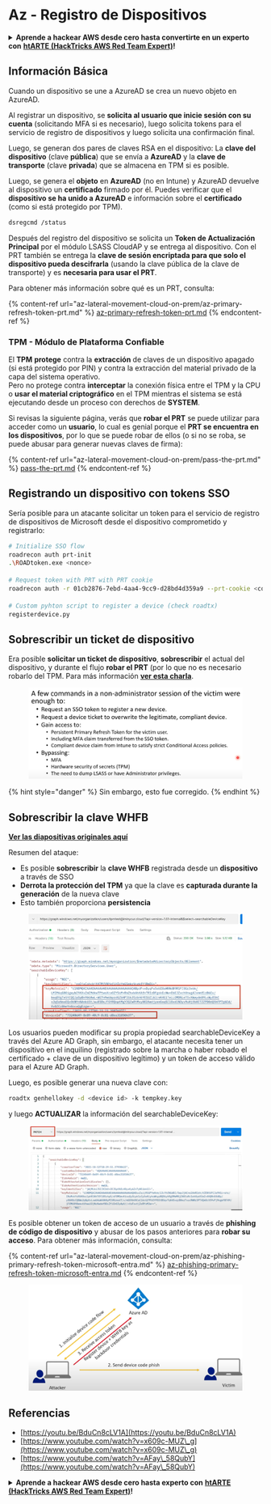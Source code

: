 # Az - Registro de Dispositivos

<details>

<summary><strong>Aprende a hackear AWS desde cero hasta convertirte en un experto con</strong> <a href="https://training.hacktricks.xyz/courses/arte"><strong>htARTE (HackTricks AWS Red Team Expert)</strong></a><strong>!</strong></summary>

Otras formas de apoyar a HackTricks:

* Si deseas ver tu **empresa anunciada en HackTricks** o **descargar HackTricks en PDF** consulta los [**PLANES DE SUSCRIPCIÓN**](https://github.com/sponsors/carlospolop)!
* Obtén la [**merchandising oficial de PEASS & HackTricks**](https://peass.creator-spring.com)
* Descubre [**La Familia PEASS**](https://opensea.io/collection/the-peass-family), nuestra colección exclusiva de [**NFTs**](https://opensea.io/collection/the-peass-family)
* **Únete al** 💬 [**grupo de Discord**](https://discord.gg/hRep4RUj7f) o al [**grupo de telegram**](https://t.me/peass) o **síguenos** en **Twitter** 🐦 [**@hacktricks_live**](https://twitter.com/hacktricks_live)**.**
* **Comparte tus trucos de hacking enviando PRs a los repositorios de** [**HackTricks**](https://github.com/carlospolop/hacktricks) y [**HackTricks Cloud**](https://github.com/carlospolop/hacktricks-cloud).

</details>

## Información Básica

Cuando un dispositivo se une a AzureAD se crea un nuevo objeto en AzureAD.

Al registrar un dispositivo, se **solicita al usuario que inicie sesión con su cuenta** (solicitando MFA si es necesario), luego solicita tokens para el servicio de registro de dispositivos y luego solicita una confirmación final.

Luego, se generan dos pares de claves RSA en el dispositivo: La **clave del dispositivo** (clave **pública**) que se envía a **AzureAD** y la **clave de transporte** (clave **privada**) que se almacena en TPM si es posible.

Luego, se genera el **objeto** en **AzureAD** (no en Intune) y AzureAD devuelve al dispositivo un **certificado** firmado por él. Puedes verificar que el **dispositivo se ha unido a AzureAD** e información sobre el **certificado** (como si está protegido por TPM).
```bash
dsregcmd /status
```
Después del registro del dispositivo se solicita un **Token de Actualización Principal** por el módulo LSASS CloudAP y se entrega al dispositivo. Con el PRT también se entrega la **clave de sesión encriptada para que solo el dispositivo pueda descifrarla** (usando la clave pública de la clave de transporte) y es **necesaria para usar el PRT**.

Para obtener más información sobre qué es un PRT, consulta:

{% content-ref url="az-lateral-movement-cloud-on-prem/az-primary-refresh-token-prt.md" %}
[az-primary-refresh-token-prt.md](az-lateral-movement-cloud-on-prem/az-primary-refresh-token-prt.md)
{% endcontent-ref %}

### TPM - Módulo de Plataforma Confiable

El **TPM** **protege** contra la **extracción** de claves de un dispositivo apagado (si está protegido por PIN) y contra la extracción del material privado de la capa del sistema operativo.\
Pero no protege contra **interceptar** la conexión física entre el TPM y la CPU o **usar el material criptográfico** en el TPM mientras el sistema se está ejecutando desde un proceso con derechos de **SYSTEM**.

Si revisas la siguiente página, verás que **robar el PRT** se puede utilizar para acceder como un **usuario**, lo cual es genial porque el **PRT se encuentra en los dispositivos**, por lo que se puede robar de ellos (o si no se roba, se puede abusar para generar nuevas claves de firma):

{% content-ref url="az-lateral-movement-cloud-on-prem/pass-the-prt.md" %}
[pass-the-prt.md](az-lateral-movement-cloud-on-prem/pass-the-prt.md)
{% endcontent-ref %}

## Registrando un dispositivo con tokens SSO

Sería posible para un atacante solicitar un token para el servicio de registro de dispositivos de Microsoft desde el dispositivo comprometido y registrarlo:
```bash
# Initialize SSO flow
roadrecon auth prt-init
.\ROADtoken.exe <nonce>

# Request token with PRT with PRT cookie
roadrecon auth -r 01cb2876-7ebd-4aa4-9cc9-d28bd4d359a9 --prt-cookie <cookie>

# Custom pyhton script to register a device (check roadtx)
registerdevice.py
```
## Sobrescribir un ticket de dispositivo

Era posible **solicitar un ticket de dispositivo**, **sobrescribir** el actual del dispositivo, y durante el flujo **robar el PRT** (por lo que no es necesario robarlo del TPM. Para más información [**ver esta charla**](https://youtu.be/BduCn8cLV1A).

<figure><img src="../../.gitbook/assets/image (4) (1) (1) (1).png" alt=""><figcaption></figcaption></figure>

{% hint style="danger" %}
Sin embargo, esto fue corregido.
{% endhint %}

## Sobrescribir la clave WHFB

**[Ver las diapositivas originales aquí](https://dirkjanm.io/assets/raw/Windows%20Hello%20from%20the%20other%20side_nsec_v1.0.pdf)**

Resumen del ataque:

* Es posible **sobrescribir** la **clave WHFB** registrada desde un **dispositivo** a través de SSO
* **Derrota la protección del TPM** ya que la clave es **capturada durante la generación** de la nueva clave
* Esto también proporciona **persistencia**

<figure><img src="../../.gitbook/assets/image (6).png" alt=""><figcaption></figcaption></figure>

Los usuarios pueden modificar su propia propiedad searchableDeviceKey a través del Azure AD Graph, sin embargo, el atacante necesita tener un dispositivo en el inquilino (registrado sobre la marcha o haber robado el certificado + clave de un dispositivo legítimo) y un token de acceso válido para el Azure AD Graph.

Luego, es posible generar una nueva clave con:
```bash
roadtx genhellokey -d <device id> -k tempkey.key
```
y luego **ACTUALIZAR** la información del searchableDeviceKey:

<figure><img src="../../.gitbook/assets/image (8).png" alt=""><figcaption></figcaption></figure>

Es posible obtener un token de acceso de un usuario a través de **phishing de código de dispositivo** y abusar de los pasos anteriores para **robar su acceso**. Para obtener más información, consulta:

{% content-ref url="az-lateral-movement-cloud-on-prem/az-phishing-primary-refresh-token-microsoft-entra.md" %}
[az-phishing-primary-refresh-token-microsoft-entra.md](az-lateral-movement-cloud-on-prem/az-phishing-primary-refresh-token-microsoft-entra.md)
{% endcontent-ref %}

<figure><img src="../../.gitbook/assets/image (9).png" alt=""><figcaption></figcaption></figure>

## Referencias

* [https://youtu.be/BduCn8cLV1A](https://youtu.be/BduCn8cLV1A)
* [https://www.youtube.com/watch?v=x609c-MUZ\_g](https://www.youtube.com/watch?v=x609c-MUZ\_g)
* [https://www.youtube.com/watch?v=AFay\_58QubY](https://www.youtube.com/watch?v=AFay\_58QubY)

<details>

<summary><strong>Aprende a hackear AWS desde cero hasta experto con</strong> <a href="https://training.hacktricks.xyz/courses/arte"><strong>htARTE (HackTricks AWS Red Team Expert)</strong></a><strong>!</strong></summary>

Otras formas de apoyar a HackTricks:

* Si deseas ver tu **empresa anunciada en HackTricks** o **descargar HackTricks en PDF**, consulta los [**PLANES DE SUSCRIPCIÓN**](https://github.com/sponsors/carlospolop)!
* Obtén el [**oficial PEASS & HackTricks swag**](https://peass.creator-spring.com)
* Descubre [**The PEASS Family**](https://opensea.io/collection/the-peass-family), nuestra colección exclusiva de [**NFTs**](https://opensea.io/collection/the-peass-family)
* **Únete al** 💬 [**grupo de Discord**](https://discord.gg/hRep4RUj7f) o al [**grupo de telegram**](https://t.me/peass) o **síguenos** en **Twitter** 🐦 [**@hacktricks_live**](https://twitter.com/hacktricks_live)**.**
* **Comparte tus trucos de hacking enviando PRs a los repositorios de** [**HackTricks**](https://github.com/carlospolop/hacktricks) y [**HackTricks Cloud**](https://github.com/carlospolop/hacktricks-cloud).

</details>
